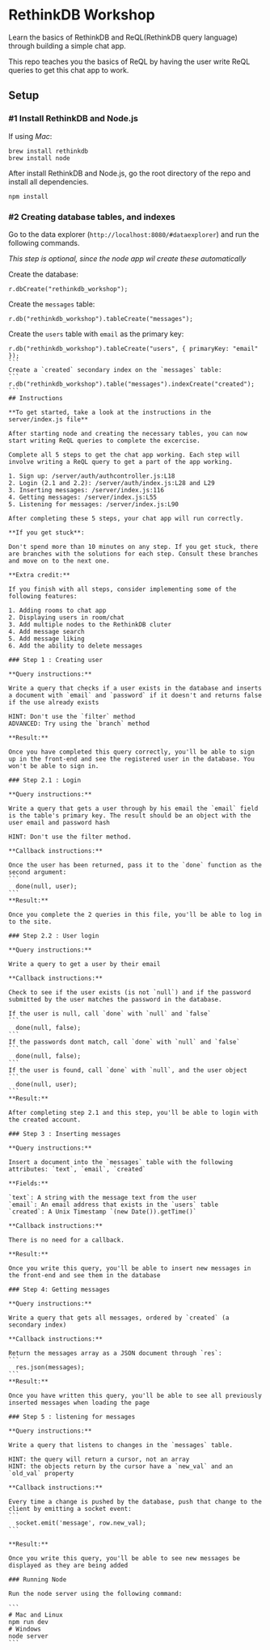 
# RethinkDB Workshop

Learn the basics of RethinkDB and ReQL(RethinkDB query language) through building a simple chat app.

This repo teaches you the basics of ReQL by having the user write ReQL queries to get this chat app to work.

## Setup

### #1 Install RethinkDB and Node.js

If using *Mac*:

```
brew install rethinkdb
brew install node
```

After install RethinkDB and Node.js, go the root directory of the repo and install all dependencies.

```
npm install
```

### #2 Creating database tables, and indexes

Go to the data explorer (`http://localhost:8080/#dataexplorer`) and run the following commands.

*This step is optional, since the node app wil create these automatically*

Create the database:

```
r.dbCreate("rethinkdb_workshop");
```
Create the `messages` table:
```
r.db("rethinkdb_workshop").tableCreate("messages");
```
Create the `users` table with `email` as the primary key:
````
r.db("rethinkdb_workshop").tableCreate("users", { primaryKey: "email" });
```
Create a `created` secondary index on the `messages` table:
```
r.db("rethinkdb_workshop").table("messages").indexCreate("created");
```
## Instructions

**To get started, take a look at the instructions in the server/index.js file**

After starting node and creating the necessary tables, you can now start writing ReQL queries to complete the excercise.

Complete all 5 steps to get the chat app working. Each step will involve writing a ReQL query to get a part of the app working.

1. Sign up: /server/auth/authcontroller.js:L18
2. Login (2.1 and 2.2): /server/auth/index.js:L28 and L29
3. Inserting messages: /server/index.js:116
4. Getting messages: /server/index.js:L55
5. Listening for messages: /server/index.js:L90

After completing these 5 steps, your chat app will run correctly.

**If you get stuck**:

Don't spend more than 10 minutes on any step. If you get stuck, there
are branches with the solutions for each step. Consult these branches
and move on to the next one.

**Extra credit:**

If you finish with all steps, consider implementing some of the following features:

1. Adding rooms to chat app
2. Displaying users in room/chat
3. Add multiple nodes to the RethinkDB cluter
4. Add message search
5. Add message liking
6. Add the ability to delete messages

### Step 1 : Creating user

**Query instructions:**

Write a query that checks if a user exists in the database and inserts a document with `email` and `password` if it doesn't and returns false if the use already exists

HINT: Don't use the `filter` method
ADVANCED: Try using the `branch` method

**Result:**

Once you have completed this query correctly, you'll be able to sign up in the front-end and see the registered user in the database. You won't be able to sign in.

### Step 2.1 : Login

**Query instructions:**

Write a query that gets a user through by his email the `email` field is the table's primary key. The result should be an object with the user email and password hash

HINT: Don't use the filter method.

**Callback instructions:**

Once the user has been returned, pass it to the `done` function as the second argument:
```
  done(null, user);
```
**Result:**

Once you complete the 2 queries in this file, you'll be able to log in to the site.

### Step 2.2 : User login

**Query instructions:**

Write a query to get a user by their email

**Callback instructions:**

Check to see if the user exists (is not `null`) and if the password submitted by the user matches the password in the database.

If the user is null, call `done` with `null` and `false`
```
  done(null, false);
```
If the passwords dont match, call `done` with `null` and `false`
```
  done(null, false);
```
If the user is found, call `done` with `null`, and the user object
```
  done(null, user);
```
**Result:**

After completing step 2.1 and this step, you'll be able to login with the created account.

### Step 3 : Inserting messages

**Query instructions:**

Insert a document into the `messages` table with the following attributes: `text`, `email`, `created`

**Fields:**

`text`: A string with the message text from the user
`email`: An email address that exists in the `users` table
`created`: A Unix Timestamp `(new Date()).getTime()`

**Callback instructions:**

There is no need for a callback.

**Result:**

Once you write this query, you'll be able to insert new messages in the front-end and see them in the database

### Step 4: Getting messages

**Query instructions:**

Write a query that gets all messages, ordered by `created` (a secondary index)

**Callback instructions:**

Return the messages array as a JSON document through `res`:
```
  res.json(messages);
```
**Result:**

Once you have written this query, you'll be able to see all previously inserted messages when loading the page

### Step 5 : listening for messages

**Query instructions:**

Write a query that listens to changes in the `messages` table.

HINT: the query will return a cursor, not an array
HINT: the objects return by the cursor have a `new_val` and an `old_val` property

**Callback instructions:**

Every time a change is pushed by the database, push that change to the client by emitting a socket event:
```
  socket.emit('message', row.new_val);
```

**Result:**

Once you write this query, you'll be able to see new messages be displayed as they are being added

### Running Node

Run the node server using the following command:

```
# Mac and Linux
npm run dev
# Windows
node server
```


